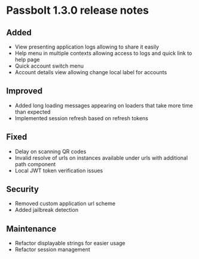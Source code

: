 # Passbolt 1.3.0 release notes

## Added
- View presenting application logs allowing to share it easily
- Help menu in multiple contexts allowing access to logs and quick link to help page
- Quick account switch menu
- Account details view allowing change local label for accounts

## Improved
- Added long loading messages appearing on loaders that take more time than expected
- Implemented session refresh based on refresh tokens

## Fixed
- Delay on scanning QR codes
- Invalid resolve of urls on instances available under urls with additional path component
- Local JWT token verification issues 

## Security
- Removed custom application url scheme
- Added jailbreak detection

## Maintenance
- Refactor displayable strings for easier usage
- Refactor session management
